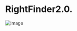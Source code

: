 # RightFinder2.0. 
![image](https://user-images.githubusercontent.com/24988178/118391798-03c33980-b5eb-11eb-9221-b0c894bfb337.png)

